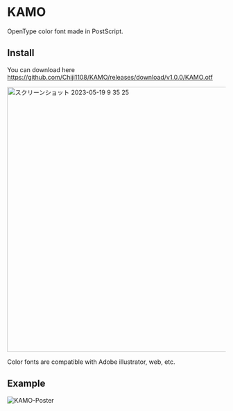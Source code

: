 # KAMO
OpenType color font made in PostScript.

## Install
You can download here
https://github.com/Chiji1108/KAMO/releases/download/v1.0.0/KAMO.otf

<img width="612" alt="スクリーンショット 2023-05-19 9 35 25" src="https://github.com/Chiji1108/KAMO/assets/29515540/708d387c-1182-42b3-ba32-ab74d6335dae">

Color fonts are compatible with Adobe illustrator, web, etc.

## Example
![KAMO-Poster](https://github.com/Chiji1108/KAMO/assets/29515540/d373bf73-53ee-4d33-9c65-fd4daaca15a3)




